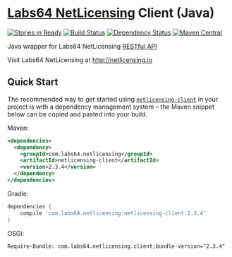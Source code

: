 # [Labs64 NetLicensing](http://netlicensing.io) Client (Java)

[![Stories in Ready](https://badge.waffle.io/Labs64/NetLicensingClient-java.svg?label=ready&title=Ready)](http://waffle.io/Labs64/NetLicensingClient-java)
[![Build Status](https://travis-ci.org/Labs64/NetLicensingClient-java.svg?branch=master)](https://travis-ci.org/Labs64/NetLicensingClient-java)
[![Dependency Status](https://www.versioneye.com/user/projects/53e5e1d735080d5aa50000c6/badge.svg?style=flat)](https://www.versioneye.com/user/projects/53e5e1d735080d5aa50000c6)
[![Maven Central](https://maven-badges.herokuapp.com/maven-central/com.labs64.netlicensing/netlicensing-client/badge.svg?style=flat)](https://maven-badges.herokuapp.com/maven-central/com.labs64.netlicensing/netlicensing-client)

Java wrapper for Labs64 NetLicensing [RESTful API](http://l64.cc/nl10)

Visit Labs64 NetLicensing at http://netlicensing.io

## Quick Start

The recommended way to get started using [`netlicensing-client`](http://search.maven.org/#search%7Cga%7C1%7Cg%3A%22com.labs64.netlicensing%22) in your project is with a dependency management system – the Maven snippet below can be copied and pasted into your build.

Maven:
```xml
<dependencies>
  <dependency>
    <groupId>com.labs64.netlicensing</groupId>
    <artifactId>netlicensing-client</artifactId>
    <version>2.3.4</version>
  </dependency>
</dependencies>
```
Gradle:
```gradle
dependencies {
    compile 'com.labs64.netlicensing:netlicensing-client:2.3.4'
}
```
OSGi:
```
Require-Bundle: com.labs64.netlicensing.client;bundle-version="2.3.4"
```
